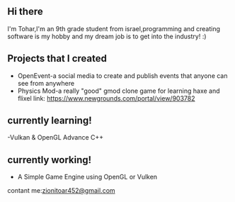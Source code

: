 ## Hi there 

I'm Tohar,I'm an 9th grade student from israel,programming and creating software is my hobby and my dream job is to get into the industry! :)

## Projects that I created

- OpenEvent-a social media to create and publish events that anyone can see from anywhere
- Physics Mod-a really "good" gmod clone game for learning haxe and flixel link: https://www.newgrounds.com/portal/view/903782

## currently learning!

-Vulkan & OpenGL
Advance C++

## currently working!

- A Simple Game Engine using OpenGL or Vulken

contant me:zionitoar452@gmail.com
